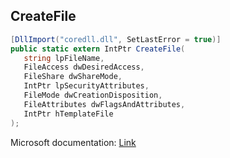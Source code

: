 ## CreateFile

```csharp
[DllImport("coredll.dll", SetLastError = true)]
public static extern IntPtr CreateFile(
   string lpFileName,
   FileAccess dwDesiredAccess,
   FileShare dwShareMode,
   IntPtr lpSecurityAttributes,
   FileMode dwCreationDisposition,
   FileAttributes dwFlagsAndAttributes,
   IntPtr hTemplateFile
);
```

Microsoft documentation: [Link](https://docs.microsoft.com/en-us/windows/win32/api/fileapi/nf-fileapi-createfilea)
